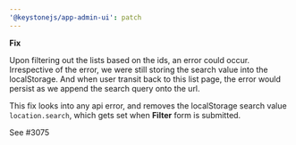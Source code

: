 ```yaml
---
'@keystonejs/app-admin-ui': patch
---
```


**Fix**

Upon filtering out the lists based on the ids, an error could occur. Irrespective of the error, we were still storing the search value into the localStorage.
And when user transit back to this list page, the error would persist as we append the search query onto the url. 

This fix looks into any api error, and removes the localStorage search value `location.search`, which gets set when **Filter** form is submitted. 

See #3075
